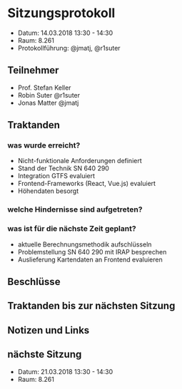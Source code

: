 # Sitzungsprotokoll

* Datum: 14.03.2018 13:30 - 14:30
* Raum: 8.261
* Protokollführung: @jmatj, @r1suter

## Teilnehmer

* Prof. Stefan Keller
* Robin Suter @r1suter
* Jonas Matter @jmatj

## Traktanden

### was wurde erreicht?

* Nicht-funktionale Anforderungen definiert
* Stand der Technik SN 640 290
* Integration GTFS evaluiert
* Frontend-Frameworks (React, Vue.js) evaluiert
* Höhendaten besorgt

### welche Hindernisse sind aufgetreten?


### was ist für die nächste Zeit geplant?

* aktuelle Berechnungsmethodik aufschlüsseln
* Problemstellung SN 640 290 mit IRAP besprechen
* Auslieferung Kartendaten an Frontend evaluieren


## Beschlüsse

## Traktanden bis zur nächsten Sitzung

## Notizen und Links

## nächste Sitzung

* Datum: 21.03.2018 13:30 - 14:30
* Raum: 8.261
